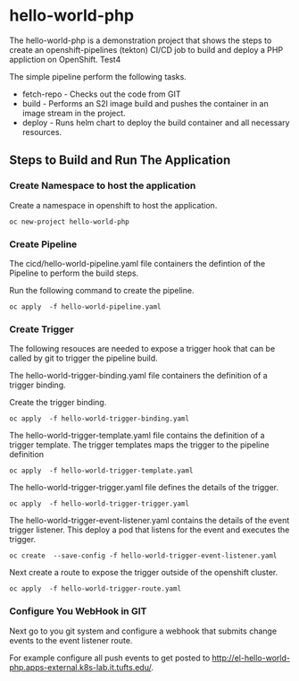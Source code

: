 # hello-world-php

The hello-world-php is a demonstration project that shows the steps to create an openshift-pipelines (tekton) CI/CD job to build and deploy a PHP appliction on OpenShift.    Test4

The simple pipeline perform the following tasks.

- fetch-repo - Checks out the code from GIT
- build - Performs an S2I image build and pushes the container in an image stream in the project.
- deploy - Runs helm chart to deploy the build container and all necessary resources.  


## Steps to Build and Run The Application

### Create Namespace to host the application
Create a namespace in openshift to host the application.

```
oc new-project hello-world-php
```

### Create Pipeline 
The cicd/hello-world-pipeline.yaml file containers the defintion of the Pipeline to perform the build steps.

Run the following command to create the pipeline.  

```
oc apply  -f hello-world-pipeline.yaml
```

### Create Trigger 

The following resouces are needed to expose a trigger hook that can be called by git to trigger the pipeline build.  

The hello-world-trigger-binding.yaml file containers the definition of a trigger binding.

Create the trigger binding.

```
oc apply  -f hello-world-trigger-binding.yaml
```

The hello-world-trigger-template.yaml file contains the definition of a trigger template.  The trigger templates maps the trigger to the pipeline definition 

```
oc apply  -f hello-world-trigger-template.yaml
```

The hello-world-trigger-trigger.yaml file defines the details of the trigger.  

```
oc apply  -f hello-world-trigger-trigger.yaml
```

The hello-world-trigger-event-listener.yaml contains the details of the event trigger listener.  This deploy a pod that listens for the event and executes the trigger.  

```
oc create  --save-config -f hello-world-trigger-event-listener.yaml
```

Next create a route to expose the trigger outside of the openshift cluster.  

```
oc apply  -f hello-world-trigger-route.yaml
```

### Configure You WebHook in GIT

Next go to you git system and configure a webhook that submits change events to the event listener route.

For example configure all push events to get posted to http://el-hello-world-php.apps-external.k8s-lab.it.tufts.edu/.


